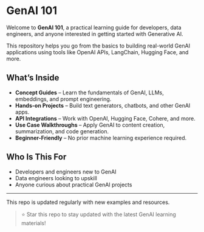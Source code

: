 # GenAI 101

Welcome to **GenAI 101**, a practical learning guide for developers, data engineers, and anyone interested in getting started with Generative AI.

This repository helps you go from the basics to building real-world GenAI applications using tools like OpenAI APIs, LangChain, Hugging Face, and more.

## What’s Inside

- **Concept Guides** – Learn the fundamentals of GenAI, LLMs, embeddings, and prompt engineering.
- **Hands-on Projects** – Build text generators, chatbots, and other GenAI apps.
- **API Integrations** – Work with OpenAI, Hugging Face, Cohere, and more.
- **Use Case Walkthroughs** – Apply GenAI to content creation, summarization, and code generation.
- **Beginner-Friendly** – No prior machine learning experience required.

## Who Is This For

- Developers and engineers new to GenAI
- Data engineers looking to upskill
- Anyone curious about practical GenAI projects

---

This repo is updated regularly with new examples and resources.

> ⭐ Star this repo to stay updated with the latest GenAI learning materials!